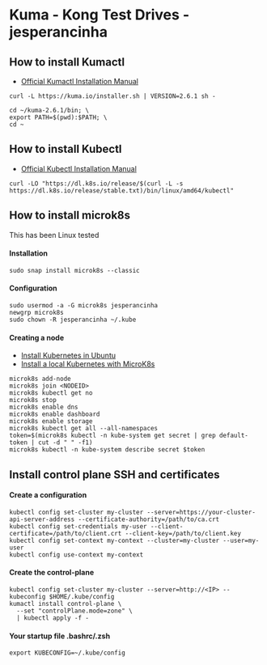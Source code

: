 # Kuma - Kong Test Drives - jesperancinha

## How to install Kumactl

-  [Official Kumactl Installation Manual](https://kuma.io/docs/2.6.x/production/install-kumactl/)

```shell
curl -L https://kuma.io/installer.sh | VERSION=2.6.1 sh -
```

```shell
cd ~/kuma-2.6.1/bin; \
export PATH=$(pwd):$PATH; \
cd ~
```

## How to install Kubectl

- [Official Kubectl Installation Manual](https://kubernetes.io/docs/tasks/tools/install-kubectl-linux/)

```shell
curl -LO "https://dl.k8s.io/release/$(curl -L -s https://dl.k8s.io/release/stable.txt)/bin/linux/amd64/kubectl"
```

## How to install microk8s

This has been Linux tested


#### Installation

```shell
sudo snap install microk8s --classic
```

#### Configuration

```shell
sudo usermod -a -G microk8s jesperancinha
newgrp microk8s
sudo chown -R jesperancinha ~/.kube
```

#### Creating a node

- [Install Kubernetes in Ubuntu](https://ubuntu.com/kubernetes/install)
- [Install a local Kubernetes with MicroK8s](https://ubuntu.com/tutorials/install-a-local-kubernetes-with-microk8s#1-overview)

```shell
microk8s add-node
microk8s join <NODEID>
microk8s kubectl get no
microk8s stop
microk8s enable dns 
microk8s enable dashboard
microk8s enable storage
microk8s kubectl get all --all-namespaces
token=$(microk8s kubectl -n kube-system get secret | grep default-token | cut -d " " -f1)
microk8s kubectl -n kube-system describe secret $token
```

## Install control plane SSH and certificates


#### Create a configuration

```shell
kubectl config set-cluster my-cluster --server=https://your-cluster-api-server-address --certificate-authority=/path/to/ca.crt
kubectl config set-credentials my-user --client-certificate=/path/to/client.crt --client-key=/path/to/client.key
kubectl config set-context my-context --cluster=my-cluster --user=my-user
kubectl config use-context my-context
```

#### Create the control-plane

```shell
kubectl config set-cluster my-cluster --server=http://<IP> --kubeconfig $HOME/.kube/config
kumactl install control-plane \
  --set "controlPlane.mode=zone" \
  | kubectl apply -f -
```

#### Your startup file .bashrc/.zsh

```shell
export KUBECONFIG=~/.kube/config
```
